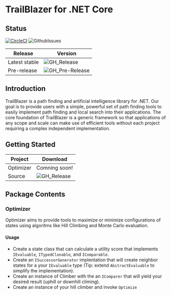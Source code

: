 # TrailBlazer for .NET Core

## Status

[![CircleCI](https://circleci.com/gh/jlat96/TBCore/tree/master.svg?style=svg&circle-token=a7d863cfb0fe6c6023a12dbf4aa8eca916c52f3b)](https://circleci.com/gh/jlat96/TBCore/tree/master) ![GithubIssues](https://img.shields.io/github/issues/jlat96/TBCore)

|Release|Version|
|-------|-------|
|Latest stable|![GH_Release](https://img.shields.io/github/v/release/jlat96/TBCore)|
|Pre-release|![GH_Pre-Release](https://img.shields.io/github/v/release/jlat96/TBCore?include_prereleases)|



## Introduction

TrailBlazer is a path finding and artificial intelligence library for .NET. Our goal is to provide users with a simple, powerful set of path finding tools to easily implement path finding and local search into their applications. The core foundation of TrailBlazer is a generic framework so that applications of any scope and scale can make use of efficient tools without each project requiring a complex independent implementation.

## Getting Started

|Project  |Download                                                            |
|---------|--------------------------------------------------------------------|
|Optimizer|Comning soon!                                                       |
|Source   |![GH_Release](https://img.shields.io/github/v/release/jlat96/TBCore)|

## Package Contents

### Optimizer

Optimizer aims to provide tools to maximize or minimize configurations of states using algoritms like Hill Climbing and Monte Carlo evaluation.

#### Usage

* Create a state class that can calculate a utility score that implements ```IEvaluable```, ```ITypedClonable```, and ```IComparable```. 
* Create an ```ISuccessorGenerator``` implentation that will create neighbor states for a your ```IEvaluable``` type (Tip: extend ```AbstractEvaluable``` to simplify the implementation). 
* Create an instance of Climber with the an ```IComparer``` that will yield your desired result (uphill or downhill climing). 
* Create an instance of your hill climber and invoke ```Optimize```
